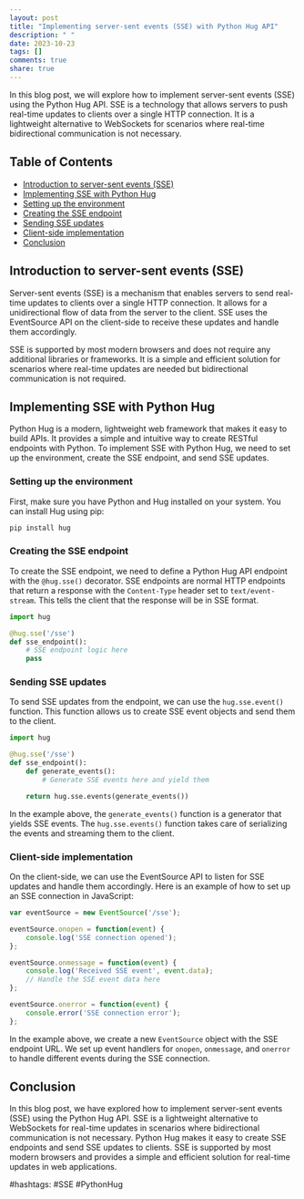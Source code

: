 ```yaml
---
layout: post
title: "Implementing server-sent events (SSE) with Python Hug API"
description: " "
date: 2023-10-23
tags: []
comments: true
share: true
---
```


In this blog post, we will explore how to implement server-sent events (SSE) using the Python Hug API. SSE is a technology that allows servers to push real-time updates to clients over a single HTTP connection. It is a lightweight alternative to WebSockets for scenarios where real-time bidirectional communication is not necessary.

## Table of Contents
- [Introduction to server-sent events (SSE)](#introduction-to-server-sent-events-sse)
- [Implementing SSE with Python Hug](#implementing-sse-with-python-hug)
- [Setting up the environment](#setting-up-the-environment)
- [Creating the SSE endpoint](#creating-the-sse-endpoint)
- [Sending SSE updates](#sending-sse-updates)
- [Client-side implementation](#client-side-implementation)
- [Conclusion](#conclusion)

## Introduction to server-sent events (SSE)
Server-sent events (SSE) is a mechanism that enables servers to send real-time updates to clients over a single HTTP connection. It allows for a unidirectional flow of data from the server to the client. SSE uses the EventSource API on the client-side to receive these updates and handle them accordingly.

SSE is supported by most modern browsers and does not require any additional libraries or frameworks. It is a simple and efficient solution for scenarios where real-time updates are needed but bidirectional communication is not required.

## Implementing SSE with Python Hug
Python Hug is a modern, lightweight web framework that makes it easy to build APIs. It provides a simple and intuitive way to create RESTful endpoints with Python. To implement SSE with Python Hug, we need to set up the environment, create the SSE endpoint, and send SSE updates.

### Setting up the environment
First, make sure you have Python and Hug installed on your system. You can install Hug using pip:

```python
pip install hug
```

### Creating the SSE endpoint
To create the SSE endpoint, we need to define a Python Hug API endpoint with the `@hug.sse()` decorator. SSE endpoints are normal HTTP endpoints that return a response with the `Content-Type` header set to `text/event-stream`. This tells the client that the response will be in SSE format.

```python
import hug

@hug.sse('/sse')
def sse_endpoint():
    # SSE endpoint logic here
    pass
```

### Sending SSE updates
To send SSE updates from the endpoint, we can use the `hug.sse.event()` function. This function allows us to create SSE event objects and send them to the client.

```python
import hug

@hug.sse('/sse')
def sse_endpoint():
    def generate_events():
        # Generate SSE events here and yield them

    return hug.sse.events(generate_events())
```

In the example above, the `generate_events()` function is a generator that yields SSE events. The `hug.sse.events()` function takes care of serializing the events and streaming them to the client.

### Client-side implementation
On the client-side, we can use the EventSource API to listen for SSE updates and handle them accordingly. Here is an example of how to set up an SSE connection in JavaScript:

```javascript
var eventSource = new EventSource('/sse');

eventSource.onopen = function(event) {
    console.log('SSE connection opened');
};

eventSource.onmessage = function(event) {
    console.log('Received SSE event', event.data);
    // Handle the SSE event data here
};

eventSource.onerror = function(event) {
    console.error('SSE connection error');
};
```

In the example above, we create a new `EventSource` object with the SSE endpoint URL. We set up event handlers for `onopen`, `onmessage`, and `onerror` to handle different events during the SSE connection.

## Conclusion
In this blog post, we have explored how to implement server-sent events (SSE) using the Python Hug API. SSE is a lightweight alternative to WebSockets for real-time updates in scenarios where bidirectional communication is not necessary. Python Hug makes it easy to create SSE endpoints and send SSE updates to clients. SSE is supported by most modern browsers and provides a simple and efficient solution for real-time updates in web applications.

#hashtags: #SSE #PythonHug